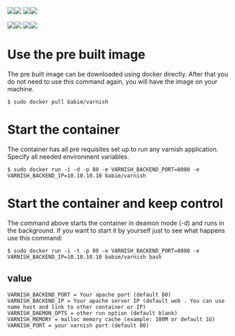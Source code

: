 [![](https://images.microbadger.com/badges/image/babim/varnish.svg)](https://microbadger.com/images/babim/varnish "Get your own image badge on microbadger.com")[![](https://images.microbadger.com/badges/version/babim/varnish.svg)](https://microbadger.com/images/babim/varnish "Get your own version badge on microbadger.com")
[![](https://images.microbadger.com/badges/image/babim/varnish:ssh.svg)](https://microbadger.com/images/babim/varnish:ssh "Get your own image badge on microbadger.com")[![](https://images.microbadger.com/badges/version/babim/varnish:ssh.svg)](https://microbadger.com/images/babim/varnish:ssh "Get your own version badge on microbadger.com")

[![](https://images.microbadger.com/badges/image/babim/varnish:alpine.svg)](https://microbadger.com/images/babim/varnish:alpine "Get your own image badge on microbadger.com")[![](https://images.microbadger.com/badges/version/babim/varnish:alpine.svg)](https://microbadger.com/images/babim/varnish:alpine "Get your own version badge on microbadger.com")
[![](https://images.microbadger.com/badges/image/babim/varnish:alpine.ssh.svg)](https://microbadger.com/images/babim/varnish:alpine.ssh "Get your own image badge on microbadger.com")[![](https://images.microbadger.com/badges/version/babim/varnish:alpine.ssh.svg)](https://microbadger.com/images/babim/varnish:alpine.ssh "Get your own version badge on microbadger.com")

# Use the pre built image

The pre built image can be downloaded using docker directly. After that you do not need to use this command again, you will have the image on your machine.
```
$ sudo docker pull babim/varnish
```
# Start the container

The container has all pre requisites set up to run any varnish application. Specify all needed environment variables.
```
$ sudo docker run -i -d -p 80 -e VARNISH_BACKEND_PORT=8080 -e VARNISH_BACKEND_IP=10.10.10.10 babim/varnish
```
# Start the container and keep control

The command above starts the container in deamon mode (-d) and runs in the background. If you want to start it by yourself just to see what happens use this command:
```
$ sudo docker run -i -t -p 80 -e VARNISH_BACKEND_PORT=8080 -e VARNISH_BACKEND_IP=10.10.10.10 babim/varnish bash
```

## value
```
VARNISH_BACKEND_PORT = Your apache port (default 80)
VARNISH_BACKEND_IP = Your apache server IP (default web . You can use name host and link to other container or IP)
VARNISH_DAEMON_OPTS = other run option (default blank)
VARNISH_MEMORY = malloc memory cache (example: 100M or default 1G)
VARNISH_PORT = your varnish port (default 80)
```
